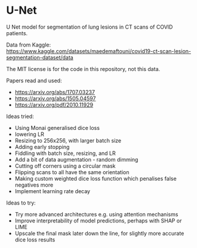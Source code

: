 # U-Net
U Net model for segmentation of lung lesions in CT scans of COVID patients.

Data from Kaggle: https://www.kaggle.com/datasets/maedemaftouni/covid19-ct-scan-lesion-segmentation-dataset/data

The MIT license is for the code in this repository, not this data.

Papers read and used:

- https://arxiv.org/abs/1707.03237
- https://arxiv.org/abs/1505.04597
- https://arxiv.org/pdf/2010.11929

Ideas tried:

- Using Monai generalised dice loss
- lowering LR
- Resizing to 256x256, with larger batch size
- Adding early stopping
- Fiddling with batch size, resizing, and LR
- Add a bit of data augmentation - random dimming
- Cutting off corners using a circular mask
- Flipping scans to all have the same orientation
- Making custom weighted dice loss function which penalises false negatives more
- Implement learning rate decay

Ideas to try:

- Try more advanced architectures e.g. using attention mechanisms
- Improve interpretability of model predictions, perhaps with SHAP or LIME
- Upscale the final mask later down the line, for slightly more accurate dice loss results
